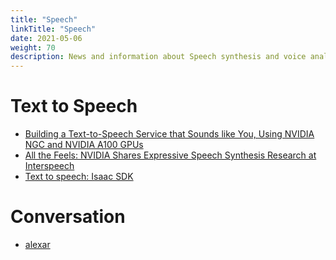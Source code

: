 ```yaml
---
title: "Speech"
linkTitle: "Speech"
date: 2021-05-06
weight: 70
description: News and information about Speech synthesis and voice analysis
---
```


# Text to Speech
* [Building a Text-to-Speech Service that Sounds like You, Using NVIDIA NGC and NVIDIA A100 GPUs](https://www.nvidia.com/en-us/on-demand/session/gtcspring21-s32117/)
* [All the Feels: NVIDIA Shares Expressive Speech Synthesis Research at Interspeech](https://blogs.nvidia.com/blog/2021/08/31/conversational-ai-research-speech-synthesis-interspeech/)
* [Text to speech: Isaac SDK](https://docs.nvidia.com/isaac/archive/2020.1/packages/audio/doc/text_to_speech.html)


# Conversation

* [alexar](https://github.com/jhudsl/alexar)
